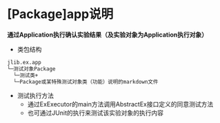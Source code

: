 # [Package]app说明

**通过Application执行确认实验结果（及实验对象为Application执行对象）**

* 类包结构
```bat
jlib.ex.app
└─测试对象Package
  └─测试类+
  └─Package或某特殊测试对象类（功能）说明的markdown文件
```
* 测试执行方法
    * 通过ExExecutor的main方法调用AbstractEx接口定义的同意测试方法
    * 也可通过JUnit的执行来测试该实验对象的执行内容
